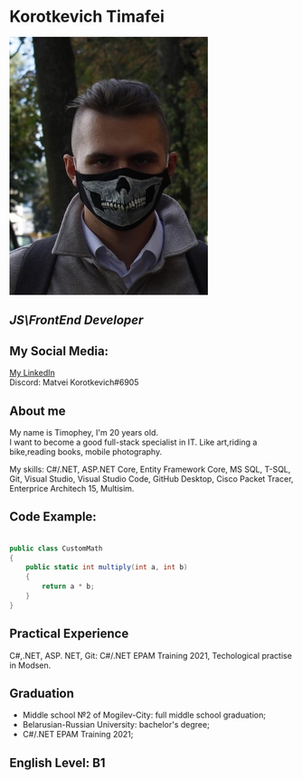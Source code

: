 # Korotkevich Timafei
![Photo](MyFace.jpg)
## _JS\FrontEnd Developer_
## My Social Media:
[My LinkedIn](https://www.linkedin.com/in/timafei-karatkevich-706bb7237/)  
Discord: Matvei Korotkevich#6905  

## About me 
My name is Timophey, I'm 20 years old.  
I want to become a good full-stack specialist in IT. Like art,riding a bike,reading books, mobile photography.

My skills: C#/.NET, ASP.NET Core, Entity Framework Core, MS SQL, T-SQL, Git, Visual Studio, Visual Studio Code, GitHub Desktop, Cisco Packet Tracer, Enterprice Architech 15, Multisim.

## Code Example:

```C#
    
public class CustomMath 
{
    public static int multiply(int a, int b) 
    {
        return a * b;
    }
}
```

## Practical Experience
C#,.NET, ASP. NET, Git:  C#/.NET EPAM Training 2021, Techological practise in Modsen. 

## Graduation   
- Middle school №2 of Mogilev-City: full middle school graduation;  
- Belarusian-Russian University: bachelor's degree;  
- C#/.NET EPAM Training 2021;  

## English Level: B1